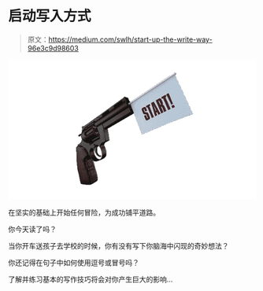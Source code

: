 # 启动写入方式

> 原文：<https://medium.com/swlh/start-up-the-write-way-96e3c9d98603>

![](img/7da0010779a1d0da11eb6ceebf8bebef.png)

在坚实的基础上开始任何冒险，为成功铺平道路。

你今天读了吗？

当你开车送孩子去学校的时候，你有没有写下你脑海中闪现的奇妙想法？

你还记得在句子中如何使用逗号或冒号吗？

了解并练习基本的写作技巧将会对你产生巨大的影响…